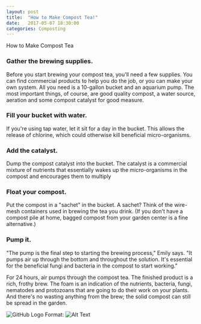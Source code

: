 ```yaml
---
layout: post
title:  "How to Make Compost Tea!"
date:   2017-05-07 18:30:00
categories: Composting
---
```


How to Make Compost Tea

### Gather the brewing supplies.
Before you start brewing your compost tea, you'll need a few supplies. You can find commercial products to help you do the job, or you can make your own system. All you need is a 10-gallon bucket and an aquarium pump. The most important things, of course, are good quality compost, a water source, aeration and some compost catalyst for good measure.

###  Fill your bucket with water.
If you're using tap water, let it sit for a day in the bucket. This allows the release of chlorine, which could otherwise kill beneficial micro-organisms.

### Add the catalyst.
Dump the compost catalyst into the bucket. The catalyst is a commercial mixture of nutrients that essentially wakes up the micro-organisms in the compost and encourages them to multiply

### Float your compost.
Put the compost in a "sachet" in the bucket. A sachet? Think of the wire-mesh containers used in brewing the tea you drink. (If you don't have a compost pile at home, bagged compost from your garden center is a fine alternative.)

### Pump it.
"The pump is the final step to starting the brewing process," Emily says. "It pumps air up through the bottom and throughout the solution. It's essential for the beneficial fungi and bacteria in the compost to start working."

For 24 hours, air pumps through the compost tea. The finished product is a rich, frothy brew. The foam is an indication of the nutrients, bacteria, fungi, nematodes and protozoans that are going to do their work on your plants. And there's no wasting anything from the brew; the solid compost can still be spread in the garden.

![GitHub Logo](http://pad3.whstatic.com/images/thumb/f/f9/Make-a-Compost-Tea-Step-7.jpg/aid52665-v4-728px-Make-a-Compost-Tea-Step-7.jpg.webp)
Format: ![Alt Text](url)
